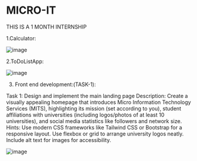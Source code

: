 # MICRO-IT
THIS IS A 1 MONTH INTERNSHIP

1.Calculator:


![image](https://github.com/user-attachments/assets/3e9ce7a1-aab6-477a-b6e0-e9f9e6eaea8f)

2.ToDoListApp:


![image](https://github.com/user-attachments/assets/f77dd2b9-b694-4260-b1d0-2beda454cda5)


3. Front end development:(TASK-1):
   
 Task 1: Design and implement the main landing page
Description: Create a visually appealing homepage that introduces Micro Information
Technology Services (MITS), highlighting its mission (set according to you), student
affiliations with universities (including logos/photos of at least 10 universities), and social
media statistics like followers and network size.
Hints: Use modern CSS frameworks like Tailwind CSS or Bootstrap for a responsive layout.
Use flexbox or grid to arrange university logos neatly. Include alt text for images for
accessibility.

   ![image](https://github.com/user-attachments/assets/d31f24aa-f580-48cf-9b83-527272fa21c9)

